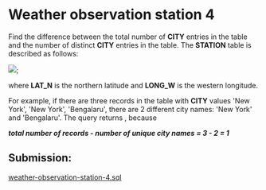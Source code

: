 # Weather observation station 4

Find the difference between the total number of **CITY** entries in the table and the number of distinct **CITY** entries in the table.
The **STATION** table is described as follows:

![](https://s3.amazonaws.com/hr-challenge-images/9336/1449345840-5f0a551030-Station.jpg);

where **LAT_N** is the northern latitude and **LONG_W** is the western longitude.

For example, if there are three records in the table with **CITY** values 'New York', 'New York', 'Bengalaru', there are 2 different city names: 'New York' and 'Bengalaru'. The query returns , because

***total number of records - number of unique city names = 3 - 2 = 1***

## Submission:

[weather-observation-station-4.sql](https://github.com/danipishinin/HackerRank/blob/main/sql/weather-observation-station-4.sql)
